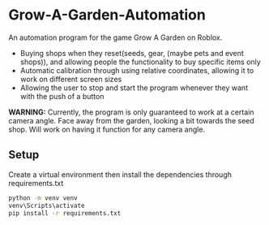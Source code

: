 # Grow-A-Garden-Automation

An automation program for the game Grow A Garden on Roblox.
- Buying shops when they reset(seeds, gear, (maybe pets and event shops)), and allowing people the functionality to buy specific items only
- Automatic calibration through using relative coordinates, allowing it to work on different screen sizes
- Allowing the user to stop and start the program whenever they want with the push of a button

**WARNING:** Currently, the program is only guaranteed to work at a certain camera angle. Face away from the garden, looking a bit towards the seed shop. Will work on having it function for any camera angle.

## Setup

Create a virtual environment then install the dependencies through requirements.txt

   ```cmd
   python -m venv venv
   venv\Scripts\activate
   pip install -r requirements.txt
   ```